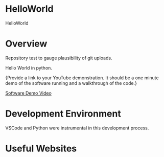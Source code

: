# HelloWorld
HelloWorld

# Overview

Repository test to gauge plausibility of git uploads. 

Hello World in python.

{Provide a link to your YouTube demonstration.  It should be a one minute demo of the software running and a walkthrough of the code.}

[Software Demo Video](https://webmailbyui-my.sharepoint.com/:v:/g/personal/stetsonwendel_byui_edu/EZRShdoNbrJIrcXFtRllwdsBhgnYaFvgtA05PedgGieh7g?e=cM5SfJ)

# Development Environment

VSCode and Python were instrumental in this development process. 

# Useful Websites
